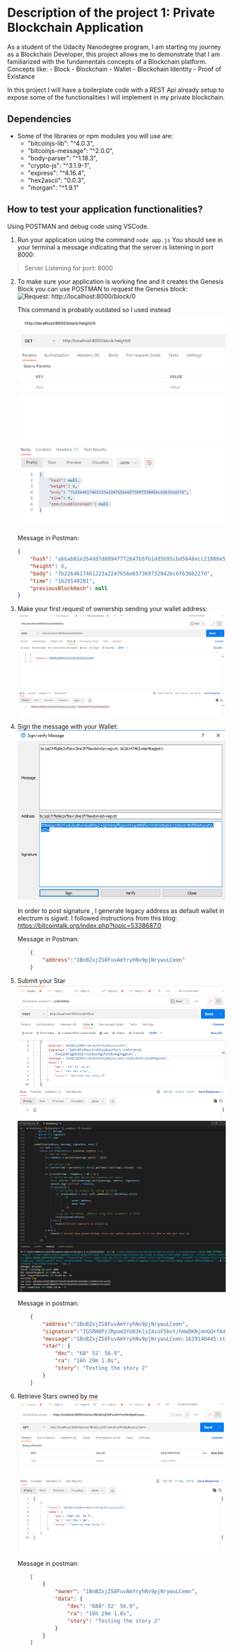 # Description of the project 1: Private Blockchain Application

As a student of the Udacity Nanodegree program, I am starting my journey as a Blockchain Developer, this project allows me to demonstrate
that I am familiarized with the fundamentals concepts of a Blockchain platform.
Concepts like:
    - Block
    - Blockchain
    - Wallet
    - Blockchain Identity
    - Proof of Existance

In this project I will have a boilerplate code with a REST Api already setup to expose some of the functionalities
I will implement in my private blockchain.

## Dependencies

- Some of the libraries or npm modules you will use are:
    - "bitcoinjs-lib": "^4.0.3",
    - "bitcoinjs-message": "^2.0.0",
    - "body-parser": "^1.18.3",
    - "crypto-js": "^3.1.9-1",
    - "express": "^4.16.4",
    - "hex2ascii": "0.0.3",
    - "morgan": "^1.9.1"


## How to test your application functionalities?

Using POSTMAN and debug code using VSCode.

1. Run your application using the command `node app.js`
You should see in your terminal a message indicating that the server is listening in port 8000:
> Server Listening for port: 8000

2. To make sure your application is working fine and it creates the Genesis Block you can use POSTMAN to request the Genesis block:
    ![Request: http://localhost:8000/block/0 ]()

    This command is probably outdated so I used instead ![Request: http://localhost:8000/block/height/0 ](https://github.com/quidba7/blockchain_project_1/blob/main/pic/get_block_height.PNG)

    Message in Postman:
    ```json
    {
        "hash": "a6bab81e354dd7d0894f7f2647b5fb1dd5b95cbd5648ecc21880e5534cea1df2",
        "height": 0,
        "body": "7b2264617461223a2247656e6573697320426c6f636b227d",
        "time": "1629140281",
        "previousBlockHash": null
    }   
    ```

3. Make your first request of ownership sending your wallet address:
    ![Request: http://localhost:8000/requestValidation ](https://github.com/quidba7/blockchain_project_1/blob/main/pic/post_message.PNG)

4. Sign the message with your Wallet:
    ![Use the Wallet to sign a message](https://github.com/quidba7/blockchain_project_1/blob/main/pic/signature.PNG)
    
    In order to post signature , I generate legacy address as default wallet in electrum is sigwit. I followed instructions from this blog: https://bitcointalk.org/index.php?topic=5338687.0
    
    Message in Postman:

    ```json
        {
            "address":"1BnBZxjZS8FuvAmYryhNv9pjNrywuLCemn"
        }
    ```

5. Submit your Star
     ![Request: http://localhost:8000/submitstar](https://github.com/quidba7/blockchain_project_1/blob/main/pic/postStar_postman.PNG) ![VScode:](https://github.com/quidba7/blockchain_project_1/blob/main/pic/postStar_debug.PNG)

    Message in postman:

    ```json
        {
            "address":"1BnBZxjZS8FuvAmYryhNv9pjNrywuLCemn",
            "signature":"IGSRH8PzJRpom3YU03klzZ4soF5bvt/hHeDKNjmnGQ+fA4Q1nRMigDZdfDjvYUs52dpvRg1PoXUBodmg3Mgg5u0=",
            "message":"1BnBZxjZS8FuvAmYryhNv9pjNrywuLCemn:1629140445:startRegistr",
            "star": {
                "dec": "68° 52' 56.9",
                "ra": "16h 29m 1.0s",
                "story": "Testing the story 2"
            }
        }
    ```

6. Retrieve Stars owned by me
    ![Request: http://localhost:8000/blocks/<WALLET_ADDRESS>](https://github.com/quidba7/blockchain_project_1/blob/main/pic/get_wallet_star_postman.PNG)

    Message in postman:

    ```json
        [
            {
                "owner": "1BnBZxjZS8FuvAmYryhNv9pjNrywuLCemn",
                "data": {
                    "dec": "68Â° 52' 56.9",
                    "ra": "16h 29m 1.0s",
                    "story": "Testing the story 2"
                }
            }
        ]
    ```